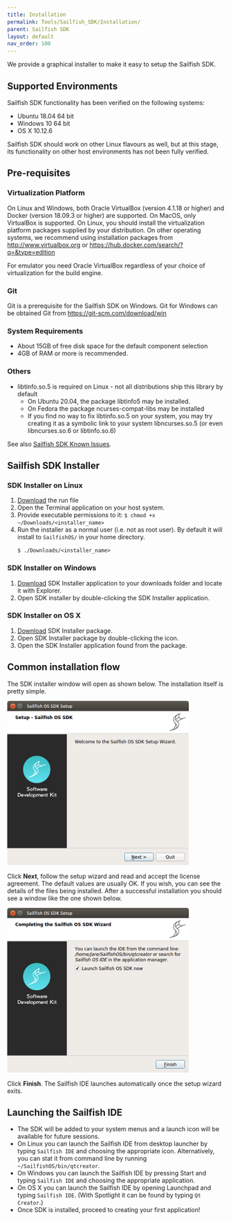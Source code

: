 ```yaml
---
title: Installation
permalink: Tools/Sailfish_SDK/Installation/
parent: Sailfish SDK
layout: default
nav_order: 100
---
```


We provide a graphical installer to make it easy to setup the Sailfish SDK.

## Supported Environments

Sailfish SDK functionality has been verified on the following systems:

  - Ubuntu 18.04 64 bit
  - Windows 10 64 bit
  - OS X 10.12.6

Sailfish SDK should work on other Linux flavours as well, but at this stage, its functionality on other host environments has not been fully verified.

## Pre-requisites

### Virtualization Platform

On Linux and Windows, both Oracle VirtualBox (version 4.1.18 or higher) and Docker (version 18.09.3 or higher) are supported. On MacOS, only VirtualBox is supported. On Linux, you should install the virtualization platform packages supplied by your distribution. On other operating systems, we recommend using installation packages from <http://www.virtualbox.org> or <https://hub.docker.com/search/?q=&type=edition>

For emulator you need Oracle VirtualBox regardless of your choice of virtualization for the build engine.

### Git

Git is a prerequisite for the Sailfish SDK on Windows. Git for Windows can be obtained Git from <https://git-scm.com/download/win>

### System Requirements
  - About 15GB of free disk space for the default component selection
  - 4GB of RAM or more is recommended.

### Others

- libtinfo.so.5 is required on Linux - not all distributions ship this library by default
    - On Ubuntu 20.04, the package libtinfo5 may be installed.
    - On Fedora the package ncurses-compat-libs may be installed
    - If you find no way to fix libtinfo.so.5 on your system, you may try creating it as a symbolic link to your system libncurses.so.5 (or even libncurses.so.6 or libtinfo.so.6)

See also [Sailfish SDK Known Issues](/Tools/Sailfish_SDK/Known_Issues).

## Sailfish SDK Installer

### SDK Installer on Linux

1.  [Download](/Tools/Sailfish_SDK#latest-sdk-release) the run file
2.  Open the Terminal application on your host system.
3.  Provide executable permissions to it: `$ chmod +x ~/Downloads/<installer_name>`
4.  Run the installer as a normal user (i.e. not as root user). By default it will install to `SailfishOS/` in your home directory.
    ```
    $ ./Downloads/<installer_name>
    ```

### SDK Installer on Windows

1.  [Download](/Tools/Sailfish_SDK#latest-sdk-release) SDK Installer application to your downloads folder and locate it with Explorer.
2.  Open SDK installer by double-clicking the SDK Installer application.

### SDK Installer on OS X

1.  [Download](/Tools/Sailfish_SDK#latest-sdk-release) SDK Installer package.
2.  Open SDK Installer package by double-clicking the icon.
3.  Open the SDK Installer application found from the package.

## Common installation flow

The SDK installer window will open as shown below. The installation itself is pretty simple.

<a href="Installer_01.png" style="width:30em;display:block">
    <img src="Installer_01.png"
         alt="Installer_01.png"
         class="md_thumbnail" style="max-width:100%"/>
</a>

Click **Next**, follow the setup wizard and read and accept the license agreement. The default values are usually OK. If you wish, you can see the details of the files being installed. After a successful installation you should see a window like the one shown below.

<a href="Installer_02.png" style="width:30em;display:block">
    <img src="Installer_02.png"
         alt="Installer_02.png"
         class="md_thumbnail" style="max-width:100%"/>
</a>

Click **Finish**. The Sailfish IDE launches automatically once the setup wizard exits.

## Launching the Sailfish IDE

  - The SDK will be added to your system menus and a launch icon will be available for future sessions.
  - On Linux you can launch the Sailfish IDE from desktop launcher by typing `Sailfish IDE` and choosing the appropriate icon. Alternatively, you can stat it from command line by running `~/SailfishOS/bin/qtcreator`.
  - On Windows you can launch the Sailfish IDE by pressing Start and typing `Sailfish IDE` and choosing the appropriate application.
  - On OS X you can launch the Sailfish IDE by opening Launchpad and typing `Sailfish IDE`. (With Spotlight it can be found by typing `Qt Creator`.)
  - Once SDK is installed, proceed to creating your first application!
